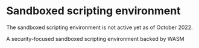 # Sandboxed scripting environment

The sandboxed scripting environment is not active yet as of October 2022.

A security-focused sandboxed scripting environment backed by WASM
